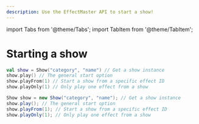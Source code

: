 ```yaml
---
description: Use the EffectMaster API to start a show!
---
```


import Tabs from '@theme/Tabs';
import TabItem from '@theme/TabItem';

# Starting a show

<Tabs groupId="programming-language">
  <TabItem value="kotlin" label="Kotlin" default>

```kotlin
val show = Show("category", "name") // Get a show instance
show.play() // The general start option
show.playFrom(1) // Start a show from a specific effect ID
show.playOnly(1) // Only play one effect from a show
```

  </TabItem>

  <TabItem value="java" label="Java">
        
```java
Show show = new Show("category", "name"); // Get a show instance
show.play(); // The general start option
show.playFrom(1); // Start a show from a specific effect ID
show.playOnly(1); // Only play one effect from a show
``` 

  </TabItem>
</Tabs>
